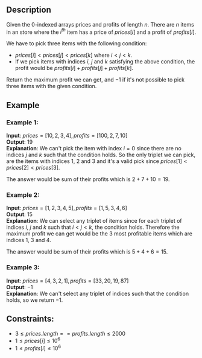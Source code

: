## Description
Given the $0$-indexed arrays prices and profits of length $n$. There are $n$ items in an store where the $i^{th}$ item has a price of $prices[i]$ and a profit of $profits[i]$.

We have to pick three items with the following condition:
- $prices[i] < prices[j] < prices[k]$ where $i < j < k$.
- If we pick items with indices $i$, $j$ and $k$ satisfying the above condition, the profit would be $profits[i] + profits[j] + profits[k]$.

Return the maximum profit we can get, and $-1$ if it's not possible to pick three items with the given condition.

## Example
### Example 1:
**Input**: $prices = [10,2,3,4], profits = [100,2,7,10]$  
**Output**: $19$  
**Explanation**: We can't pick the item with index $i=0$ since there are no indices $j$ and $k$ such that the condition holds. So the only triplet we can pick, are the items with indices $1$, $2$ and $3$ and it's a valid pick since $prices[1] < prices[2] < prices[3]$.

The answer would be sum of their profits which is $2 + 7 + 10 = 19$.

### Example 2:
**Input**: $prices = [1,2,3,4,5], profits = [1,5,3,4,6]$  
**Output**: $15$  
**Explanation**: We can select any triplet of items since for each triplet of indices $i$, $j$ and $k$ such that $i < j < k$, the condition holds. Therefore the maximum profit we can get would be the $3$ most profitable items which are indices $1$, $3$ and $4$.

The answer would be sum of their profits which is $5 + 4 + 6 = 15$.

### Example 3:
**Input**: $prices = [4,3,2,1], profits = [33,20,19,87]$  
**Output**: $-1$  
**Explanation**: We can't select any triplet of indices such that the condition holds, so we return $-1$.
 

## Constraints:
- $3 \leq prices.length == profits.length \leq 2000$
- $1 \leq prices[i] \leq 10^6$
- $1 \leq profits[i] \leq 10^6$